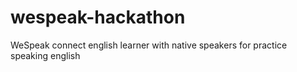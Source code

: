 # wespeak-hackathon
WeSpeak connect english learner with native speakers for practice speaking english
